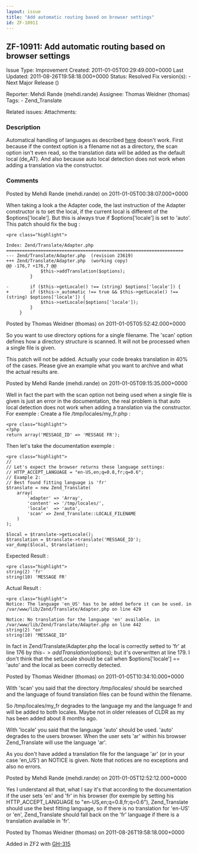 ```yaml
---
layout: issue
title: "Add automatic routing based on browser settings"
id: ZF-10911
---
```


ZF-10911: Add automatic routing based on browser settings
---------------------------------------------------------

 Issue Type: Improvement Created: 2011-01-05T00:29:49.000+0000 Last Updated: 2011-08-26T19:58:18.000+0000 Status: Resolved Fix version(s): - Next Major Release ()
 
 Reporter:  Mehdi Rande (mehdi.rande)  Assignee:  Thomas Weidner (thomas)  Tags: - Zend\_Translate
 
 Related issues: 
 Attachments: 
### Description

Automatical handling of languages as described [here](http://framework.zend.com/manual/1.11/en/zend.translate.additional.html#zend.translate.additional.languages.automatic) doesn't work. First because if the context option is a filename not as a directory, the scan option isn't even read, so the translation data will be added as the default local (de\_AT). And also because auto local detection does not work when adding a translation via the constructor.

 

 

### Comments

Posted by Mehdi Rande (mehdi.rande) on 2011-01-05T00:38:07.000+0000

When taking a look a the Adapter code, the last instruction of the Adapter constructor is to set the local, if the current local is different of the $options['locale']. But this is always true if $options['locale'] is set to 'auto'. This patch should fix the bug :

 
    <pre class="highlight">
    
    Index: Zend/Translate/Adapter.php
    ===================================================================
    --- Zend/Translate/Adapter.php  (revision 23619)
    +++ Zend/Translate/Adapter.php  (working copy)
    @@ -176,7 +176,7 @@
                 $this->addTranslation($options);
             }
     
    -        if ($this->getLocale() !== (string) $options['locale']) {
    +        if ($this->_automatic !== true && $this->getLocale() !== (string) $options['locale']) {
                 $this->setLocale($options['locale']);
             }
         }


 

 

Posted by Thomas Weidner (thomas) on 2011-01-05T05:52:42.000+0000

So you want to use directory options for a single filename. The 'scan' option defines how a directory structure is scanned. It will not be processed when a single file is given.

This patch will not be added. Actually your code breaks translation in 40% of the cases. Please give an example what you want to archive and what the actual results are.

 

 

Posted by Mehdi Rande (mehdi.rande) on 2011-01-05T09:15:35.000+0000

Well in fact the part with the scan option not being used when a single file is given is just an error in the documentation, the real problem is that auto local detection does not work when adding a translation via the constructor. For exemple : Create a file /tmp/locales/my\_fr.php :

 
    <pre class="highlight">
    <?php
    return array('MESSAGE_ID' => 'MESSAGE FR');


Then let's take the documentation exemple :

 
    <pre class="highlight">
    // 
    // Let's expect the browser returns these language settings:
    // HTTP_ACCEPT_LANGUAGE = "en-US,en;q=0.8,fr;q=0.6";
    // Example 2:
    // Best found fitting language is 'fr'
    $translate = new Zend_Translate(
        array(
            'adapter' => 'Array',
            'content' => '/tmp/locales/',
            'locale'  => 'auto',
            'scan' => Zend_Translate::LOCALE_FILENAME
        )
    );
    
    $local = $translate->getLocale();
    $translation = $translate->translate('MESSAGE_ID');
    var_dump($local, $translation);


Expected Result :

 
    <pre class="highlight">
    string(2) 'fr'
    string(10) 'MESSAGE FR'


Actual Result :

 
    <pre class="highlight">
    Notice: The language 'en_US' has to be added before it can be used. in /var/www/lib/Zend/Translate/Adapter.php on line 429
    
    Notice: No translation for the language 'en' available. in /var/www/lib/Zend/Translate/Adapter.php on line 442
    string(2) "en"
    string(10) "MESSAGE_ID"


In fact in Zend/Translate/Adapter.php the local is correctly setted to 'fr' at line 176 by $this->addTranslation($options); but it's overwritten at line 179. I don't think that the setLocale should be call when $options['locale'] == 'auto' and the local as been correctly detected.

 

 

Posted by Thomas Weidner (thomas) on 2011-01-05T10:34:10.000+0000

With 'scan' you said that the directory /tmp/locales/ should be searched and the language of found translation files can be found within the filename.

So /tmp/locales/my\_fr degrades to the language my and the language fr and will be added to both locales. Maybe not in older releases of CLDR as my has been added about 8 months ago.

With 'locale' you said that the language 'auto' should be used. 'auto' degrades to the users browser. When the user sets 'ar' within his browser Zend\_Translate will use the language 'ar'.

As you don't have added a translation file for the language 'ar' (or in your case 'en\_US') an NOTICE is given. Note that notices are no exceptions and also no errors.

 

 

Posted by Mehdi Rande (mehdi.rande) on 2011-01-05T12:52:12.000+0000

Yes I understand all that, what I say it's that according to the documentation if the user sets 'en' and 'fr' in his browser (for exemple by setting his HTTP\_ACCEPT\_LANGUAGE to "en-US,en;q=0.8,fr;q=0.6"), Zend\_Translate should use the best fitting language, so if there is no translation for 'en-US' or 'en', Zend\_Translate should fall back on the 'fr' language if there is a translation available in 'fr'.

 

 

Posted by Thomas Weidner (thomas) on 2011-08-26T19:58:18.000+0000

Added in ZF2 with [GH-315](https://github.com/zendframework/zf2/pull/315)

 

 